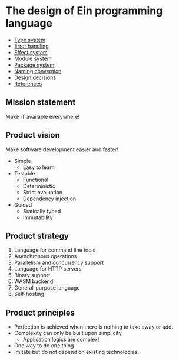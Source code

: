# The design of Ein programming language

- [Type system](type_system.md)
- [Error handling](error_handling.md)
- [Effect system](effect_system.md)
- [Module system](module_system.md)
- [Package system](package_system.md)
- [Naming convention](naming_convention.md)
- [Design decisions](design_decisions.md)
- [References](https://github.com/raviqqe/language-design)

## Mission statement

Make IT available everywhere!

## Product vision

Make software development easier and faster!

- Simple
  - Easy to learn
- Testable
  - Functional
  - Deterministic
  - Strict evaluation
  - Dependency injection
- Guided
  - Statically typed
  - Immutability

## Product strategy

1. Language for command line tools
1. Asynchronous operations
1. Parallelism and concurrency support
1. Language for HTTP servers
1. Binary support
1. WASM backend
1. General-purpose language
1. Self-hosting

## Product principles

- Perfection is achieved when there is nothing to take away or add.
- Complexity can only be built upon simplicity.
  - Application logics are complex!
- One way to do one thing
- Imitate but do not depend on existing technologies.
